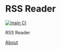 # RSS Reader

[![main CI](https://github.com/wandyezj/rss-reader/actions/workflows/main.yml/badge.svg?branch=main)](https://github.com/wandyezj/rss-reader/actions/workflows/main.yml)

RSS Reader

[About](./docs/about.md)

